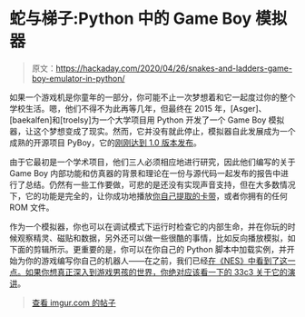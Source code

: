 # 蛇与梯子:Python 中的 Game Boy 模拟器

> 原文：<https://hackaday.com/2020/04/26/snakes-and-ladders-game-boy-emulator-in-python/>

如果一个游戏机是你童年的一部分，你可能不止一次梦想着和它一起度过你的整个学校生活。嗯，他们不得不为此再等几年，但最终在 2015 年，[Asger]、[baekalfen]和[troelsy]为一个大学项目用 Python 开发了一个 Game Boy 模拟器，让这个梦想变成了现实。然而，它并没有就此停止，模拟器自此发展成为一个成熟的开源项目 PyBoy，它的[刚刚达到 1.0 版本发布](https://github.com/Baekalfen/PyBoy)。

由于它最初是一个学术项目，他们三人必须相应地进行研究，因此他们编写的关于 Game Boy 内部功能和仿真器的背景和理论在一份与源代码一起发布的报告中进行了总结。仍然有一些工作要做，可悲的是还没有实现声音支持，但在大多数情况下，它的功能是完全的，让你成功地播放[你自己提取的卡带](https://github.com/Baekalfen/PyBoyCartridge)，或者你拥有的任何 ROM 文件。

作为一个模拟器，你也可以在调试模式下运行时检查它的内部生命，并在你玩的时候观察精灵、磁贴和数据，另外还可以做一些很酷的事情，比如反向播放模拟，如下面的剪辑所示。更重要的是，你可以在你自己的 Python 脚本中加载实例，并开始为你的游戏编写你自己的机器人——在之前，我们已经[在《NES》中看到了这一点。如果你想真正深入到游戏男孩的世界，你绝对应该看一下](https://hackaday.com/2018/12/16/ai-bot-plays-castlevania-so-you-dont-have-to/)[的 33c3 关于它的演讲](https://hackaday.com/2020/03/14/the-ultimate-game-boy-talk/)。

> [查看 imgur.com 的帖子](https://imgur.com/nr9VWwe)